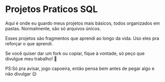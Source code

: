 # Projetos Praticos SQL
Aqui é onde eu guardo meus projetos mais básicos, todos organizados em pastas. Normalmente, são só arquivos únicos. 

Esses projetos são fragmentos que aprendi ao longo da vida. Uso eles pra reforçar o que aprendi. 

Se você quiser dar um fork ou copiar, fique à vontade, só peço que divulgue meu trabalho! 🚀

PS:Só pra avisar, jogo capoeira, então pensa bem antes de pegar algo e não divulgar 😉

